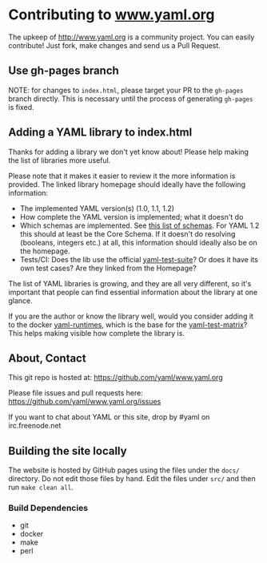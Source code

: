 Contributing to www.yaml.org
============================

The upkeep of http://www.yaml.org is a community project. You can easily
contribute! Just fork, make changes and send us a Pull Request.

## Use gh-pages branch

NOTE: for changes to `index.html`, please target your PR to the `gh-pages`
branch directly. This is necessary until the process of generating
`gh-pages` is fixed.

## Adding a YAML library to index.html

Thanks for adding a library we don't yet know about! Please help making
the list of libraries more useful.

Please note that it makes it easier to review it the more information is
provided.  The linked library homepage should ideally have the following
information:

* The implemented YAML version(s) (1.0, 1.1, 1.2)
* How complete the YAML version is implemented; what it doesn't do
* Which schemas are implemented. See [this list of
  schemas](https://perlpunk.github.io/yaml-test-schema/schemas.html). For YAML
  1.2 this should at least be the Core Schema. If it doesn't do resolving
  (booleans, integers etc.) at all, this information should ideally also
  be on the homepage.
* Tests/CI: Does the lib use the official
  [yaml-test-suite](https://github.com/yaml/yaml-test-suite)? Or does it have
  its own test cases? Are they linked from the Homepage?

The list of YAML libraries is growing, and they are all very different, so
it's important that people can find essential information about the library
at one glance.

If you are the author or know the library well, would you consider adding
it to the docker [yaml-runtimes](https://github.com/yaml/yaml-runtimes), which
is the base for the [yaml-test-matrix](https://matrix.yaml.io/)?
This helps making visible how complete the library is.

## About, Contact

This git repo is hosted at: https://github.com/yaml/www.yaml.org

Please file issues and pull requests here:
https://github.com/yaml/www.yaml.org/issues

If you want to chat about YAML or this site, drop by #yaml on irc.freenode.net

## Building the site locally

The website is hosted by GitHub pages using the files under the `docs/`
directory. Do not edit those files by hand. Edit the files under `src/` and
then run `make clean all`.

### Build Dependencies

* git
* docker
* make
* perl
